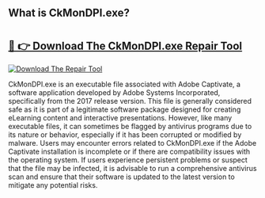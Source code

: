 ## What is CkMonDPI.exe? 

# <h2><a href="https://exedetect.com/download.php?CkMonDPI.exe">🔗 👉 Download The CkMonDPI.exe Repair Tool</a></h2>

[![Download The Repair Tool](https://exedetect.com/download-button.jpg)](https://exedetect.com/download.php?CkMonDPI.exe)

CkMonDPI.exe is an executable file associated with Adobe Captivate, a software application developed by Adobe Systems Incorporated, specifically from the 2017 release version. This file is generally considered safe as it is part of a legitimate software package designed for creating eLearning content and interactive presentations. However, like many executable files, it can sometimes be flagged by antivirus programs due to its nature or behavior, especially if it has been corrupted or modified by malware. Users may encounter errors related to CkMonDPI.exe if the Adobe Captivate installation is incomplete or if there are compatibility issues with the operating system. If users experience persistent problems or suspect that the file may be infected, it is advisable to run a comprehensive antivirus scan and ensure that their software is updated to the latest version to mitigate any potential risks.